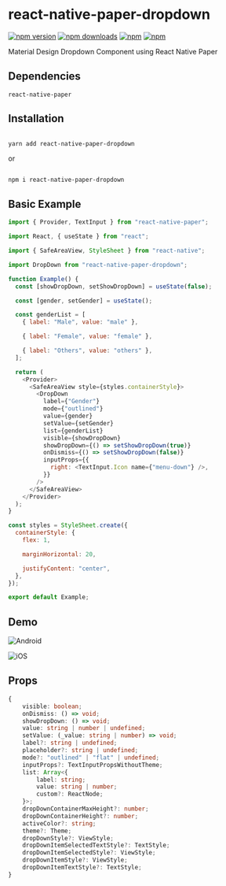 # react-native-paper-dropdown

[![npm version](https://img.shields.io/npm/v/react-native-paper-dropdown.svg?style=for-the-badge)](https://www.npmjs.com/package/react-native-paper-dropdown)
[![npm downloads](https://img.shields.io/npm/dm/react-native-paper-dropdown.svg?style=for-the-badge)](https://www.npmjs.com/package/react-native-paper-dropdown)
[![npm](https://img.shields.io/npm/dt/react-native-paper-dropdown.svg?style=for-the-badge)](https://www.npmjs.com/package/react-native-paper-dropdown)
[![npm](https://img.shields.io/npm/l/react-native-paper-dropdown?style=for-the-badge)](https://github.com/fateh999/react-native-paper-dropdown/blob/master/LICENSE)

Material Design Dropdown Component using React Native Paper

## Dependencies

    react-native-paper

## Installation

```bash

yarn add react-native-paper-dropdown

```

or

```

npm i react-native-paper-dropdown

```

## Basic Example

```javascript
import { Provider, TextInput } from "react-native-paper";

import React, { useState } from "react";

import { SafeAreaView, StyleSheet } from "react-native";

import DropDown from "react-native-paper-dropdown";

function Example() {
  const [showDropDown, setShowDropDown] = useState(false);

  const [gender, setGender] = useState();

  const genderList = [
    { label: "Male", value: "male" },

    { label: "Female", value: "female" },

    { label: "Others", value: "others" },
  ];

  return (
    <Provider>
      <SafeAreaView style={styles.containerStyle}>
        <DropDown
          label={"Gender"}
          mode={"outlined"}
          value={gender}
          setValue={setGender}
          list={genderList}
          visible={showDropDown}
          showDropDown={() => setShowDropDown(true)}
          onDismiss={() => setShowDropDown(false)}
          inputProps={{
            right: <TextInput.Icon name={"menu-down"} />,
          }}
        />
      </SafeAreaView>
    </Provider>
  );
}

const styles = StyleSheet.create({
  containerStyle: {
    flex: 1,

    marginHorizontal: 20,

    justifyContent: "center",
  },
});

export default Example;
```

## Demo

![Android](https://imgur.com/bsAAVMI.png)

![iOS](https://i.imgur.com/yRBnR80.png)

## Props

```typescript
{
    visible: boolean;
    onDismiss: () => void;
    showDropDown: () => void;
    value: string | number | undefined;
    setValue: (_value: string | number) => void;
    label?: string | undefined;
    placeholder?: string | undefined;
    mode?: "outlined" | "flat" | undefined;
    inputProps?: TextInputPropsWithoutTheme;
    list: Array<{
        label: string;
        value: string | number;
        custom?: ReactNode;
    }>;
    dropDownContainerMaxHeight?: number;
    dropDownContainerHeight?: number;
    activeColor?: string;
    theme?: Theme;
    dropDownStyle?: ViewStyle;
    dropDownItemSelectedTextStyle?: TextStyle;
    dropDownItemSelectedStyle?: ViewStyle;
    dropDownItemStyle?: ViewStyle;
    dropDownItemTextStyle?: TextStyle;
}
```
